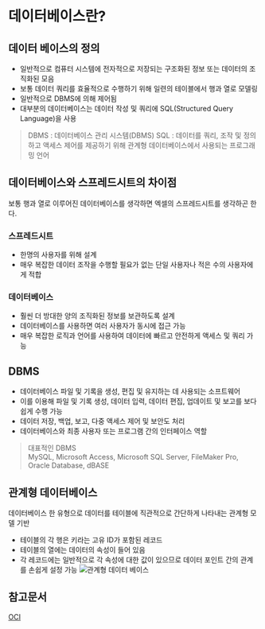 # 데이터베이스란?

## 데이터 베이스의 정의
- 일반적으로 컴퓨터 시스템에 전자적으로 저장되는 구조화된 정보 또는 데이터의 조직화된 모음
- 보통 데이터 쿼리를 효율적으로 수행하기 위해 일련의 테이블에서 행과 열로 모델링
- 일반적으로 DBMS에 의해 제어됨
- 대부분의 데이터베이스는 데이터 작성 및 쿼리에 SQL(Structured Query Language)을 사용

> DBMS : 데이터베이스 관리 시스템(DBMS)
> SQL : 데이터를 쿼리, 조작 및 정의하고 액세스 제어를 제공하기 위해 관계형 데이터베이스에서 사용되는 프로그래밍 언어

## 데이터베이스와 스프레드시트의 차이점
보통 행과 열로 이루어진 데이터베이스를 생각하면 엑셀의 스프레드시트를 생각하곤 한다.

### 스프레드시트
- 한명의 사용자를 위해 설계
- 매우 복잡한 데이터 조작을 수행할 필요가 없는 단일 사용자나 적은 수의 사용자에게 적합

### 데이터베이스
- 훨씬 더 방대한 양의 조직화된 정보를 보관하도록 설계
- 데이터베이스를 사용하면 여러 사용자가 동시에 접근 가능
- 매우 복잡한 로직과 언어를 사용하여 데이터에 빠르고 안전하게 액세스 및 쿼리 가능

## DBMS
- 데이터베이스 파일 및 기록을 생성, 편집 및 유지하는 데 사용되는 소프트웨어
- 이를 이용해 파일 및 기록 생성, 데이터 입력, 데이터 편집, 업데이트 및 보고를 보다 쉽게 수행 가능
- 데이터 저장, 백업, 보고, 다중 액세스 제어 및 보안도 처리
- 데이터베이스와 최종 사용자 또는 프로그램 간의 인터페이스 역할

> 대표적인 DBMS  
> MySQL, Microsoft Access, Microsoft SQL Server, FileMaker Pro, Oracle Database, dBASE

## 관계형 데이터베이스
데이터베이스 한 유형으로 데이터를 테이블에 직관적으로 간단하게 나타내는 관계형 모델 기반
- 테이블의 각 행은 키라는 고유 ID가 포함된 레코드
- 테이블의 열에는 데이터의 속성이 들어 있음
- 각 레코드에는 일반적으로 각 속성에 대한 값이 있으므로 데이터 포인트 간의 관계를 손쉽게 설정 가능
![관계형 데이터 베이스](https://t1.daumcdn.net/cfile/tistory/992ECA335BE148210D)

## 참고문서
[OCI](https://www.oracle.com/kr/database/what-is-database/#WhatIsDBMS)
